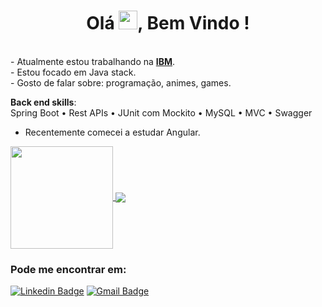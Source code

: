 <h1 align="center">Olá <img src="https://raw.githubusercontent.com/kaueMarques/kaueMarques/master/hi.gif" width="30px">, Bem Vindo !</h1>

<br/>- Atualmente estou trabalhando na **[IBM](https://www.ibm.com/br-pt)**. 
<br/>- Estou focado em Java stack.
<br/>- Gosto de falar sobre: programação, animes, games.

**Back end skills**:<br/>
Spring Boot •  Rest APIs • JUnit com Mockito • MySQL • MVC • Swagger

- Recentemente comecei a estudar Angular.


<a href="https://github.com/anuraghazra/github-readme-stats">
  <img align="center" height="164" src="https://github-readme-stats.vercel.app/api?username=jefersonbitencourtv&show_icons=true&theme=tokyonight" />
</a>
<a href="https://github.com/anuraghazra/convoychat">
  <img align="center" src="https://github-readme-stats.vercel.app/api/top-langs/?username=jefersonbitencourtv&layout=compact&theme=tokyonight" />
</a>



### Pode me encontrar em:
[![Linkedin Badge](https://img.shields.io/badge/-Find%20me%20on%20Linkedin-6A5ACD?style=flat-square&logo=Linkedin&logoColor=white&link=https://www.linkedin.com/in/jeferson-bitencourt/)](https://www.linkedin.com/in/jeferson-bitencourt/)
[![Gmail Badge](https://img.shields.io/badge/-Send%20me%20an%20email-6A5ACD?style=flat-square&logo=Gmail&logoColor=white&link=mailto:jeferson@hotmail.com)](mailto:jeferson267@hotmail.com)
